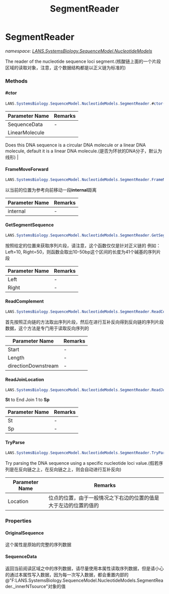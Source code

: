 ﻿---
title: SegmentReader
---

# SegmentReader
_namespace: [LANS.SystemsBiology.SequenceModel.NucleotideModels](N-LANS.SystemsBiology.SequenceModel.NucleotideModels.html)_

The reader of the nucleotide sequence loci segment.(核酸链上面的一个片段区域的读取对象，注意，这个数据结构都是以正义链为标准的)

### Methods

#### #ctor
```csharp
LANS.SystemsBiology.SequenceModel.NucleotideModels.SegmentReader.#ctor(LANS.SystemsBiology.SequenceModel.NucleotideModels.NucleicAcid,System.Boolean)
```


|Parameter Name|Remarks|
|--------------|-------|
|SequenceData|-|
|LinearMolecule|
 Does this DNA sequence is a circular DNA molecule or a linear DNA molecule, default it is a linear DNA molecule.(是否为环状的DNA分子，默认为线形)
 |


#### FrameMoveForward
```csharp
LANS.SystemsBiology.SequenceModel.NucleotideModels.SegmentReader.FrameMoveForward(System.Int32)
```
以当前的位置为参考向前移动一段**internal**距离

|Parameter Name|Remarks|
|--------------|-------|
|internal|-|


#### GetSegmentSequence
```csharp
LANS.SystemsBiology.SequenceModel.NucleotideModels.SegmentReader.GetSegmentSequence(System.Int32,System.Int32)
```
按照给定的位置来获取序列片段，请注意，这个函数仅仅是针对正义链的
 例如：Left=10, Right=50，则函数会取出10-50bp这个区间的长度为41个碱基的序列片段

|Parameter Name|Remarks|
|--------------|-------|
|Left|-|
|Right|-|


#### ReadComplement
```csharp
LANS.SystemsBiology.SequenceModel.NucleotideModels.SegmentReader.ReadComplement(System.Int32,System.Int32,System.Boolean)
```
首先按照正向链的方法取出序列片段，然后在进行互补反向得到反向链的序列片段数据，这个方法是专门用于读取反向序列的

|Parameter Name|Remarks|
|--------------|-------|
|Start|-|
|Length|-|
|directionDownstream|-|


#### ReadJoinLocation
```csharp
LANS.SystemsBiology.SequenceModel.NucleotideModels.SegmentReader.ReadJoinLocation(System.Int32,System.Int32)
```
**St** to End Join 1 to **Sp**

|Parameter Name|Remarks|
|--------------|-------|
|St|-|
|Sp|-|


#### TryParse
```csharp
LANS.SystemsBiology.SequenceModel.NucleotideModels.SegmentReader.TryParse(LANS.SystemsBiology.ComponentModel.Loci.NucleotideLocation)
```
Try parsing the DNA sequence using a specific nucleotide loci value.(假若序列是在反向链之上，在反向链之上，则会自动进行互补反向)

|Parameter Name|Remarks|
|--------------|-------|
|Location|位点的位置，由于一般情况之下右边的位置的值是大于左边的位置的值的|




### Properties

#### OriginalSequence
这个属性是原始的完整的序列数据
#### SequenceData
返回当前阅读区域之中的序列数据，请尽量使用本属性读取序列数据，但是请小心的通过本属性写入数据，因为每一次写入数据，都会重置内部的@"F:LANS.SystemsBiology.SequenceModel.NucleotideModels.SegmentReader._innerNTsource"对象的值

